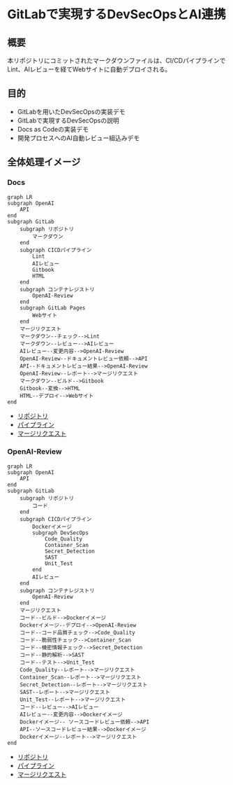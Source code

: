 # GitLabで実現するDevSecOpsとAI連携

## 概要

本リポジトリにコミットされたマークダウンファイルは、CI/CDパイプラインでLint、AIレビューを経てWebサイトに自動デプロイされる。

## 目的

- GitLabを用いたDevSecOpsの実装デモ
- GitLabで実現するDevSecOpsの説明
- Docs as Codeの実装デモ
- 開発プロセスへのAI自動レビュー組込みデモ

## 全体処理イメージ

### Docs

```mermaid
graph LR
subgraph OpenAI
    API
end
subgraph GitLab
    subgraph リポジトリ
        マークダウン
    end
    subgraph CICDパイプライン
        Lint
        AIレビュー
        Gitbook
        HTML
    end
    subgraph コンテナレジストリ
        OpenAI-Review
    end
    subgraph GitLab Pages
        Webサイト
    end
    マージリクエスト
    マークダウン--チェック-->Lint
    マークダウン--レビュー-->AIレビュー
    AIレビュー--変更内容-->OpenAI-Review
    OpenAI-Review--ドキュメントレビュー依頼-->API
    API--ドキュメントレビュー結果-->OpenAI-Review
    OpenAI-Review--レポート-->マージリクエスト
    マークダウン--ビルド-->Gitbook
    Gitbook--変換-->HTML
    HTML--デプロイ-->Webサイト
end
```

- [リポジトリ](https://gitlab.com/taku-miyanaga/docs)
- [パイプライン](https://gitlab.com/taku-miyanaga/docs/-/pipelines/1061807587)
- [マージリクエスト](https://gitlab.com/taku-miyanaga/docs/-/merge_requests/1)

### OpenAI-Review

```mermaid
graph LR
subgraph OpenAI
    API
end
subgraph GitLab
    subgraph リポジトリ
        コード
    end
    subgraph CICDパイプライン
        Dockerイメージ
        subgraph DevSecOps
            Code_Quality
            Container_Scan
            Secret_Detection
            SAST
            Unit_Test
        end
        AIレビュー
    end
    subgraph コンテナレジストリ
        OpenAI-Review
    end
    マージリクエスト
    コード--ビルド-->Dockerイメージ
    Dockerイメージ--デプロイ-->OpenAI-Review
    コード--コード品質チェック-->Code_Quality
    コード--脆弱性チェック-->Container_Scan
    コード--機密情報チェック-->Secret_Detection
    コード--静的解析-->SAST
    コード--テスト-->Unit_Test
    Code_Quality--レポート-->マージリクエスト
    Container_Scan--レポート-->マージリクエスト
    Secret_Detection--レポート-->マージリクエスト
    SAST--レポート-->マージリクエスト
    Unit_Test--レポート-->マージリクエスト
    コード--レビュー-->AIレビュー
    AIレビュー--変更内容-->Dockerイメージ
    Dockerイメージ-- ソースコードレビュー依頼-->API
    API--ソースコードレビュー結果-->Dockerイメージ
    Dockerイメージ--レポート-->マージリクエスト
end
```

- [リポジトリ](https://gitlab.com/taku-miyanaga/openai-review)
- [パイプライン](https://gitlab.com/taku-miyanaga/openai-review/-/pipelines/1061803197)
- [マージリクエスト](https://gitlab.com/taku-miyanaga/openai-review/-/merge_requests/1)
